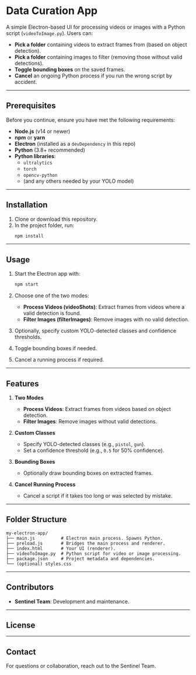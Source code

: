 # Data Curation App

A simple Electron-based UI for processing videos or images with a Python script (`videoToImage.py`). Users can:

- **Pick a folder** containing videos to extract frames from (based on object detection).
- **Pick a folder** containing images to filter (removing those without valid detections).
- **Toggle bounding boxes** on the saved frames.
- **Cancel** an ongoing Python process if you run the wrong script by accident.

---

## Prerequisites

Before you continue, ensure you have met the following requirements:

- **Node.js** (v14 or newer)
- **npm** or **yarn**
- **Electron** (installed as a `devDependency` in this repo)
- **Python** (3.8+ recommended)
- **Python libraries**:
   - `ultralytics`
   - `torch`
   - `opencv-python`
   - (and any others needed by your YOLO model)

---

## Installation

1. Clone or download this repository.
2. In the project folder, run:
    ```bash
    npm install
    ```

---

## Usage

1. Start the Electron app with:
    ```bash
    npm start
    ```

2. Choose one of the two modes:
    - **Process Videos (videoShots)**: Extract frames from videos where a valid detection is found.
    - **Filter Images (filterImages)**: Remove images with no valid detection.

3. Optionally, specify custom YOLO-detected classes and confidence thresholds.

4. Toggle bounding boxes if needed.

5. Cancel a running process if required.

---

## Features

1. **Two Modes**  
    - **Process Videos**: Extract frames from videos based on object detection.  
    - **Filter Images**: Remove images without valid detections.

2. **Custom Classes**  
    - Specify YOLO-detected classes (e.g., `pistol`, `gun`).
    - Set a confidence threshold (e.g., `0.5` for 50% confidence).

3. **Bounding Boxes**  
    - Optionally draw bounding boxes on extracted frames.

4. **Cancel Running Process**  
    - Cancel a script if it takes too long or was selected by mistake.

---

## Folder Structure

```
my-electron-app/
├── main.js          # Electron main process. Spawns Python.
├── preload.js       # Bridges the main process and renderer.
├── index.html       # Your UI (renderer).
├── videoToImage.py  # Python script for video or image processing.
├── package.json     # Project metadata and dependencies.
└── (optional) styles.css
```

---

## Contributors

- **Sentinel Team**: Development and maintenance.

---

## License


---

## Contact

For questions or collaboration, reach out to the Sentinel Team.
